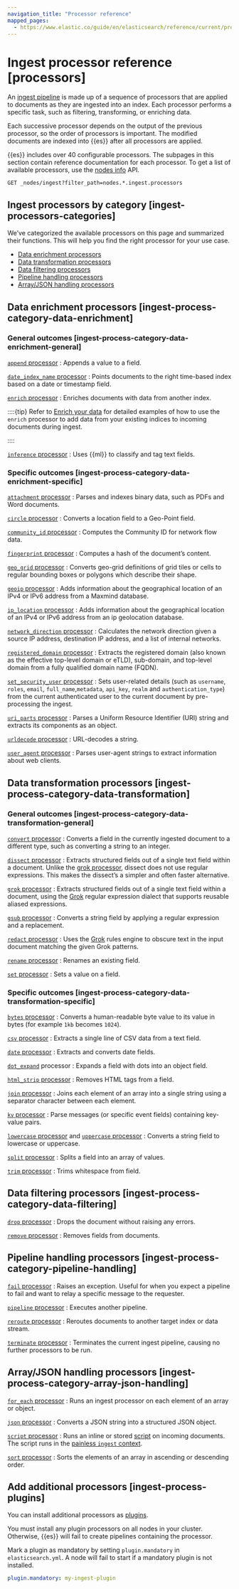 ```yaml
---
navigation_title: "Processor reference"
mapped_pages:
  - https://www.elastic.co/guide/en/elasticsearch/reference/current/processors.html
---
```


# Ingest processor reference [processors]


An [ingest pipeline](docs-content://manage-data/ingest/transform-enrich/ingest-pipelines.md) is made up of a sequence of processors that are applied to documents as they are ingested into an index. Each processor performs a specific task, such as filtering, transforming, or enriching data.

Each successive processor depends on the output of the previous processor, so the order of processors is important. The modified documents are indexed into {{es}} after all processors are applied.

{{es}} includes over 40 configurable processors. The subpages in this section contain reference documentation for each processor. To get a list of available processors, use the [nodes info](https://www.elastic.co/docs/api/doc/elasticsearch/operation/operation-nodes-info) API.

```console
GET _nodes/ingest?filter_path=nodes.*.ingest.processors
```


## Ingest processors by category [ingest-processors-categories]

We’ve categorized the available processors on this page and summarized their functions. This will help you find the right processor for your use case.

* [Data enrichment processors](#ingest-process-category-data-enrichment)
* [Data transformation processors](#ingest-process-category-data-transformation)
* [Data filtering processors](#ingest-process-category-data-filtering)
* [Pipeline handling processors](#ingest-process-category-pipeline-handling)
* [Array/JSON handling processors](#ingest-process-category-array-json-handling)


## Data enrichment processors [ingest-process-category-data-enrichment]


### General outcomes [ingest-process-category-data-enrichment-general]

[`append` processor](/reference/ingestion-tools/enrich-processor/append-processor.md)
:   Appends a value to a field.

[`date_index_name` processor](/reference/ingestion-tools/enrich-processor/date-index-name-processor.md)
:   Points documents to the right time-based index based on a date or timestamp field.

[`enrich` processor](/reference/ingestion-tools/enrich-processor/enrich-processor.md)
:   Enriches documents with data from another index.

::::{tip}
Refer to [Enrich your data](docs-content://manage-data/ingest/transform-enrich/data-enrichment.md) for detailed examples of how to use the `enrich` processor to add data from your existing indices to incoming documents during ingest.

::::


[`inference` processor](/reference/ingestion-tools/enrich-processor/inference-processor.md)
:   Uses {{ml}} to classify and tag text fields.


### Specific outcomes [ingest-process-category-data-enrichment-specific]

[`attachment` processor](/reference/ingestion-tools/enrich-processor/attachment.md)
:   Parses and indexes binary data, such as PDFs and Word documents.

[`circle` processor](/reference/ingestion-tools/enrich-processor/ingest-circle-processor.md)
:   Converts a location field to a Geo-Point field.

[`community_id` processor](/reference/ingestion-tools/enrich-processor/community-id-processor.md)
:   Computes the Community ID for network flow data.

[`fingerprint` processor](/reference/ingestion-tools/enrich-processor/fingerprint-processor.md)
:   Computes a hash of the document’s content.

[`geo_grid` processor](/reference/ingestion-tools/enrich-processor/ingest-geo-grid-processor.md)
:   Converts geo-grid definitions of grid tiles or cells to regular bounding boxes or polygons which describe their shape.

[`geoip` processor](/reference/ingestion-tools/enrich-processor/geoip-processor.md)
:   Adds information about the geographical location of an IPv4 or IPv6 address from a Maxmind database.

[`ip_location` processor](/reference/ingestion-tools/enrich-processor/ip-location-processor.md)
:   Adds information about the geographical location of an IPv4 or IPv6 address from an ip geolocation database.

[`network_direction` processor](/reference/ingestion-tools/enrich-processor/network-direction-processor.md)
:   Calculates the network direction given a source IP address, destination IP address, and a list of internal networks.

[`registered_domain` processor](/reference/ingestion-tools/enrich-processor/registered-domain-processor.md)
:   Extracts the registered domain (also known as the effective top-level domain or eTLD), sub-domain, and top-level domain from a fully qualified domain name (FQDN).

[`set_security_user` processor](/reference/ingestion-tools/enrich-processor/ingest-node-set-security-user-processor.md)
:   Sets user-related details (such as `username`,  `roles`, `email`, `full_name`,`metadata`, `api_key`, `realm` and `authentication_type`) from the current authenticated user to the current document by pre-processing the ingest.

[`uri_parts` processor](/reference/ingestion-tools/enrich-processor/uri-parts-processor.md)
:   Parses a Uniform Resource Identifier (URI) string and extracts its components as an object.

[`urldecode` processor](/reference/ingestion-tools/enrich-processor/urldecode-processor.md)
:   URL-decodes a string.

[`user_agent` processor](/reference/ingestion-tools/enrich-processor/user-agent-processor.md)
:   Parses user-agent strings to extract information about web clients.


## Data transformation processors [ingest-process-category-data-transformation]


### General outcomes [ingest-process-category-data-transformation-general]

[`convert` processor](/reference/ingestion-tools/enrich-processor/convert-processor.md)
:   Converts a field in the currently ingested document to a different type, such as converting a string to an integer.

[`dissect` processor](/reference/ingestion-tools/enrich-processor/dissect-processor.md)
:   Extracts structured fields out of a single text field within a document. Unlike the [grok processor](/reference/ingestion-tools/enrich-processor/grok-processor.md), dissect does not use regular expressions. This makes the dissect’s a simpler and often faster alternative.

[`grok` processor](/reference/ingestion-tools/enrich-processor/grok-processor.md)
:   Extracts structured fields out of a single text field within a document, using the [Grok](docs-content://explore-analyze/scripting/grok.md) regular expression dialect that supports reusable aliased expressions.

[`gsub` processor](/reference/ingestion-tools/enrich-processor/gsub-processor.md)
:   Converts a string field by applying a regular expression and a replacement.

[`redact` processor](/reference/ingestion-tools/enrich-processor/redact-processor.md)
:   Uses the [Grok](docs-content://explore-analyze/scripting/grok.md) rules engine to obscure text in the input document matching the given Grok patterns.

[`rename` processor](/reference/ingestion-tools/enrich-processor/rename-processor.md)
:   Renames an existing field.

[`set` processor](/reference/ingestion-tools/enrich-processor/set-processor.md)
:   Sets a value on a field.


### Specific outcomes [ingest-process-category-data-transformation-specific]

[`bytes` processor](/reference/ingestion-tools/enrich-processor/bytes-processor.md)
:   Converts a human-readable byte value to its value in bytes (for example `1kb` becomes `1024`).

[`csv` processor](/reference/ingestion-tools/enrich-processor/csv-processor.md)
:   Extracts a single line of CSV data from a text field.

[`date` processor](/reference/ingestion-tools/enrich-processor/date-processor.md)
:   Extracts and converts date fields.

[`dot_expand`](/reference/ingestion-tools/enrich-processor/dot-expand-processor.md) processor
:   Expands a field with dots into an object field.

[`html_strip` processor](/reference/ingestion-tools/enrich-processor/htmlstrip-processor.md)
:   Removes HTML tags from a field.

[`join` processor](/reference/ingestion-tools/enrich-processor/join-processor.md)
:   Joins each element of an array into a single string using a separator character between each element.

[`kv` processor](/reference/ingestion-tools/enrich-processor/kv-processor.md)
:   Parse messages (or specific event fields) containing key-value pairs.

[`lowercase` processor](/reference/ingestion-tools/enrich-processor/lowercase-processor.md) and [`uppercase` processor](/reference/ingestion-tools/enrich-processor/uppercase-processor.md)
:   Converts a string field to lowercase or uppercase.

[`split` processor](/reference/ingestion-tools/enrich-processor/split-processor.md)
:   Splits a field into an array of values.

[`trim` processor](/reference/ingestion-tools/enrich-processor/trim-processor.md)
:   Trims whitespace from field.


## Data filtering processors [ingest-process-category-data-filtering]

[`drop` processor](/reference/ingestion-tools/enrich-processor/drop-processor.md)
:   Drops the document without raising any errors.

[`remove` processor](/reference/ingestion-tools/enrich-processor/remove-processor.md)
:   Removes fields from documents.


## Pipeline handling processors [ingest-process-category-pipeline-handling]

[`fail` processor](/reference/ingestion-tools/enrich-processor/fail-processor.md)
:   Raises an exception. Useful for when you expect a pipeline to fail and want to relay a specific message to the requester.

[`pipeline` processor](/reference/ingestion-tools/enrich-processor/pipeline-processor.md)
:   Executes another pipeline.

[`reroute` processor](/reference/ingestion-tools/enrich-processor/reroute-processor.md)
:   Reroutes documents to another target index or data stream.

[`terminate` processor](/reference/ingestion-tools/enrich-processor/terminate-processor.md)
:   Terminates the current ingest pipeline, causing no further processors to be run.


## Array/JSON handling processors [ingest-process-category-array-json-handling]

[`for_each` processor](/reference/ingestion-tools/enrich-processor/foreach-processor.md)
:   Runs an ingest processor on each element of an array or object.

[`json` processor](/reference/ingestion-tools/enrich-processor/json-processor.md)
:   Converts a JSON string into a structured JSON object.

[`script` processor](/reference/ingestion-tools/enrich-processor/script-processor.md)
:   Runs an inline or stored [script](docs-content://explore-analyze/scripting.md) on incoming documents. The script runs in the [painless `ingest` context](/reference/scripting-languages/painless/painless-ingest-processor-context.md).

[`sort` processor](/reference/ingestion-tools/enrich-processor/sort-processor.md)
:   Sorts the elements of an array in ascending or descending order.


## Add additional processors [ingest-process-plugins]

You can install additional processors as [plugins](../../elasticsearch-plugins/index.md).

You must install any plugin processors on all nodes in your cluster. Otherwise, {{es}} will fail to create pipelines containing the processor.

Mark a plugin as mandatory by setting `plugin.mandatory` in `elasticsearch.yml`. A node will fail to start if a mandatory plugin is not installed.

```yaml
plugin.mandatory: my-ingest-plugin
```















































